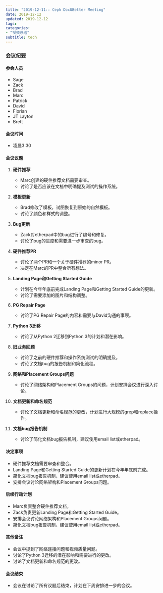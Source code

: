 ```yaml
---
title: "2019-12-11:: Ceph DocUBetter Meeting"
date: 2019-12-12
updated: 2019-12-12
tags:
categories:
- "视频总结"
subtitle: tech
---
```



### 会议纪要

#### 参会人员
- Sage
- Zack
- Brad
- Marc
- Patrick
- David
- Florian
- JT Layton
- Brett

#### 会议时间
- 凌晨3:30

#### 会议议题
1. **硬件推荐**
   - Marc创建的硬件推荐文档需要审查。
   - 讨论了是否应该在文档中明确提及测试的操作系统。

2. **模板更新**
   - Brad修改了模板，试图恢复到原始的自然模板。
   - 讨论了颜色和样式的调整。

3. **Bug更新**
   - Zack对etherpad中的bug进行了编号和修复。
   - 讨论了bug的进度和需要进一步审查的bug。

4. **硬件推荐PR**
   - 讨论了两个PR和一个关于硬件推荐的minor PR。
   - 决定在Marc的PR中整合所有想法。

5. **Landing Page和Getting Started Guide**
   - 计划在今年年底前完成Landing Page和Getting Started Guide的更新。
   - 讨论了需要添加的图片和结构调整。

6. **PG Repair Page**
   - 讨论了PG Repair Page的内容和需要与David沟通的事项。

7. **Python 3迁移**
   - 讨论了从Python 2迁移到Python 3的计划和潜在影响。

8. **旧业务回顾**
   - 讨论了之前的硬件推荐和操作系统测试的明确提及。
   - 讨论了文档bug的报告机制和简化流程。

9. **网络和Placement Groups问题**
   - 讨论了网络架构和Placement Groups的问题，计划安排会议进行深入讨论。

10. **文档更新和命名规范**
    - 讨论了文档更新和命名规范的更改，计划进行大规模的grep和replace操作。

11. **文档bug报告机制**
    - 讨论了简化文档bug报告机制，建议使用email list或etherpad。

#### 决定事项
- 硬件推荐文档需要审查和整合。
- Landing Page和Getting Started Guide的更新计划在今年年底前完成。
- 简化文档bug报告机制，建议使用email list或etherpad。
- 安排会议讨论网络架构和Placement Groups问题。

#### 后续行动计划
- Marc负责整合硬件推荐文档。
- Zack负责更新Landing Page和Getting Started Guide。
- 安排会议讨论网络架构和Placement Groups问题。
- 简化文档bug报告机制，建议使用email list或etherpad。

#### 其他备注
- 会议中提到了网络连接问题和视频质量问题。
- 讨论了Python 3迁移的潜在影响和需要进行的更改。
- 讨论了文档更新和命名规范的更改。

#### 会议结束
- 会议在讨论了所有议题后结束，计划在下周安排进一步的会议。